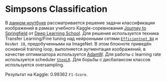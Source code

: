 # Simpsons Classification

В <a href="https://github.com/ivantipow/Simpsons-Classification/blob/main/simpsons-classification.ipynb">данном ноутбуке</a> рассматривается решение задачи классификации изображений в рамках учебного Kaggle-соревнования [Journey to Springfield](https://www.kaggle.com/c/journey-springfield) от [Deep Learning School](https://www.dlschool.org/). Для решения используется техника Transfer Learning/Fine tuning над нейронными сетями [`Efficientnet_B4`](https://arxiv.org/pdf/1905.11946.pdf) и `ResNet 18`, предобученными на ImageNet. В этом блокноте приведён основной training loop, выполняется аугментация изображений, в качестве оптимизатора используется [AdamW](https://pytorch.org/docs/stable/generated/torch.optim.AdamW.html). Для работы с learning rate используется scheduler [`StepLR`](https://pytorch.org/docs/stable/generated/torch.optim.lr_scheduler.StepLR.html). Для борьбы с дисбалансом классов используется oversampling.

Результат на Kaggle: 0.99362 `F1-Score`.
